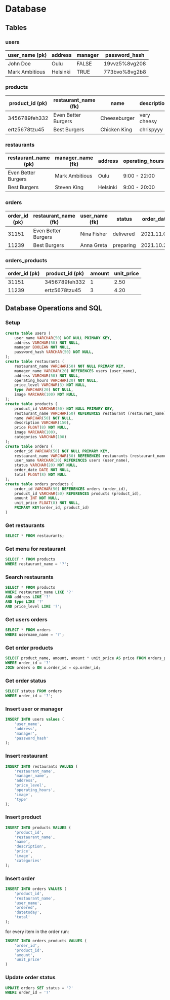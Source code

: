 
# Database

## Tables

### users

| user_name (pk) | address  | manager | password_hash |
| -------------- | -------  | ------- | ------------- |
| John Doe       | Oulu     | FALSE   | 19vvz5%8vg208 |
| Mark Ambitious | Helsinki | TRUE    | 773bvo%8vg2b8 |

### products

| product_id (pk) | restaurant_name (fk) | name         | description | price | image | categories   |
| --------------- | -------------------- | ------------ | ----------- | ----- | ----- | ------------ |
| 3456789feh332   | Even Better Burgers  | Cheeseburger | very cheesy | 2.50  | ???   | burgers      |
| ertz5678tzu45   | Best Burgers         | Chicken King | chrispyyy   | 4.20  | ???   | cheesy,cheap |

### restaurants 

| restaurant_name (pk) | manager_name (fk) | address  | operating_hours | price_level | image | type      |
| -------------------- | ----------------- | -------  | --------------- | ----------- | ----- | --------- |
| Even Better Burgers  | Mark Ambitious    | Oulu     | 9:00 - 22:00    | $$          | ???   | dining in |
| Best Burgers         | Steven King       | Helsinki | 9:00 - 20:00    | $           | ???   | fastfood  |

### orders

| order_id (pk) | restaurant_name (fk)| user_name (fk) | status    | order_date | total       |
| ------------- | --------------------| -------------- | ------    | ---------- | ----------- |
| 31151         | Even Better Burgers | Nina Fisher    | delivered | 2021.11.05 | 27.20       |
| 11239         | Best Burgers        | Anna Greta     | preparing | 2021.10.22 | 16.50       |

### orders_products

| order_id (pk) | product_id (pk) | amount | unit_price |
| ------------- | --------------- | ------ | ---------- |
| 31151         | 3456789feh332   | 1      | 2.50       |
| 11239         | ertz5678tzu45   | 3      | 4.20       |



## Database Operations and SQL 

### Setup

```sql
create table users (
    user_name VARCHAR(50) NOT NULL PRIMARY KEY,
    address VARCHAR(50) NOT NULL,
    manager BOOLEAN NOT NULL,
    password_hash VARCHAR(50) NOT NULL,
);
create table restaurants (
    restaurant_name VARCHAR(50) NOT NULL PRIMARY KEY,
    manager_name VARCHAR(20) REFERENCES users (user_name),
    address VARCHAR(50) NOT NULL,
    operating_hours VARCHAR(20) NOT NULL,
    price_level VARCHAR(3) NOT NULL,
    type VARCHAR(20) NOT NULL,
    image VARCHAR(100) NOT NULL,
);
create table products (
    product_id VARCHAR(50) NOT NULL PRIMARY KEY,
    restaurant_name VARCHAR(50) REFERENCES restaurant (restaurant_name),
    name VARCHAR(50) NOT NULL,
    description VARCHAR(150),
    price FLOAT(8) NOT NULL,
    image VARCHAR(100),
    categories VARCHAR(100)
);
create table orders (
    order_id VARCHAR(50) NOT NULL PRIMARY KEY,
    restaurant_name VARCHAR(50) REFERENCES restaurants (restaurant_name),
    user_name VARCHAR(20) REFERENCES users (user_name),
    status VARCHAR(20) NOT NULL,
    order_date DATE NOT NULL,
    total FLOAT(8) NOT NULL
);
create table orders_products (
    order_id VARCHAR(50) REFERENCES orders (order_id),
    product_id VARCHAR(50) REFERENCES products (product_id),
    amount INT NOT NULL,
    unit_price FLOAT(8) NOT NULL,
    PRIMARY KEY(order_id, product_id)
)
```

### Get restaurants 

```sql
SELECT * FROM restaurants;
```

### Get menu for restaurant

```sql
SELECT * FROM products 
WHERE restaurant_name = '?';
```
### Search restaurants

```sql
SELECT * FROM products 
WHERE restaurant_name LIKE '?'
AND address LIKE '?'
AND type LIKE '?'
AND price_level LIKE '?';
```

### Get users orders

```sql
SELECT * FROM orders 
WHERE username_name = '?';
```

### Get order products

```sql
SELECT product_name, amount, amount * unit_price AS price FROM orders_products op 
WHERE order_id = '?' 
JOIN orders o ON o.order_id = op.order_id;
```

### Get order status

```sql
SELECT status FROM orders 
WHERE order_id = '?';
```
### Insert user or manager

```sql
INSERT INTO users values (
    'user_name',
    'address',
    'manager',
    'password_hash'
);
```


### Insert restaurant

```sql
INSERT INTO restaurants VALUES (
    'restaurant_name',
    'manager_name',
    'address',
    'price_level',
    'operating_hours',
    'image',
    'type'
);
```

### Insert product

```sql
INSERT INTO products VALUES (
    'product_id',
    'restaurant_name',
    'name',
    'description',
    'price',
    'image',
    'categories'
);
```

### Insert order

```sql
INSERT INTO orders VALUES (
    'product_id',
    'restaurant_name',
    'user_name',
    'ordered',
    'datetoday',
    'total'
);
```
for every item in the order run:
```sql
INSERT INTO orders_products VALUES (
    'order_id',
    'product_id',
    'amount',
    'unit_price'
)
```

### Update order status

```sql
UPDATE orders SET status = '?'
WHERE order_id = '?'
```
